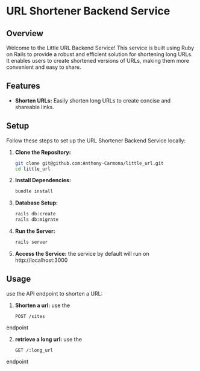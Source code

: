 # URL Shortener Backend Service

## Overview

Welcome to the Little URL Backend Service! This service is built using Ruby on Rails to provide a robust and efficient solution for shortening long URLs. It enables users to create shortened versions of URLs, making them more convenient and easy to share.

## Features

- **Shorten URLs:** Easily shorten long URLs to create concise and shareable links.

## Setup

Follow these steps to set up the URL Shortener Backend Service locally:

1. **Clone the Repository:**
   ```bash
   git clone git@github.com:Anthony-Carmona/little_url.git
   cd little_url
   ```

2. **Install Dependencies:**
   ```bash
   bundle install
   ```

3. **Database Setup:**
   ```bash
   rails db:create
   rails db:migrate
   ```

4. **Run the Server:**
   ```bash
   rails server
   ```

5. **Access the Service:**
the service by default will run on http://localhost:3000

## Usage
use the API endpoint to shorten a URL:

1. **Shorten a url:**
use the 
   ```
   POST /sites
   ```
endpoint

2. **retrieve a long url:**
use the 
   ```
   GET /:long_url
   ```
endpoint






